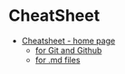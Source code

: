 # CheatSheet
* [Cheatsheet - home page](https://github.com/D-K0/CheatSheet/wiki)
  * [for Git and Github](https://github.com/D-K0/CheatSheet/wiki/CheatSheet-for-GitHub)
  * [for .md files](https://github.com/D-K0/CheatSheet/wiki/CheatSheet-for-.md-file)
